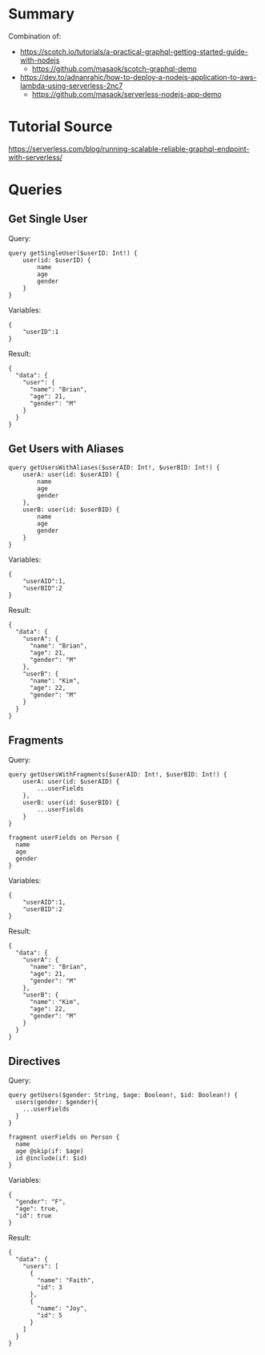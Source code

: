 # Summary

Combination of:

- https://scotch.io/tutorials/a-practical-graphql-getting-started-guide-with-nodejs
  - https://github.com/masaok/scotch-graphql-demo
- https://dev.to/adnanrahic/how-to-deploy-a-nodejs-application-to-aws-lambda-using-serverless-2nc7
  - https://github.com/masaok/serverless-nodejs-app-demo

# Tutorial Source

https://serverless.com/blog/running-scalable-reliable-graphql-endpoint-with-serverless/

# Queries

## Get Single User

Query:
```
query getSingleUser($userID: Int!) {
    user(id: $userID) {
        name
        age
        gender
    }
}
```
Variables:
```
{ 
    "userID":1
}
```
Result:
```
{
  "data": {
    "user": {
      "name": "Brian",
      "age": 21,
      "gender": "M"
    }
  }
}
```

## Get Users with Aliases
```
query getUsersWithAliases($userAID: Int!, $userBID: Int!) {
    userA: user(id: $userAID) {
        name
        age
        gender
    },
    userB: user(id: $userBID) {
        name
        age
        gender
    }
}
```
Variables:
```
{ 
    "userAID":1,
    "userBID":2
}
```
Result:
```
{
  "data": {
    "userA": {
      "name": "Brian",
      "age": 21,
      "gender": "M"
    },
    "userB": {
      "name": "Kim",
      "age": 22,
      "gender": "M"
    }
  }
}
```
## Fragments
Query:
```
query getUsersWithFragments($userAID: Int!, $userBID: Int!) {
    userA: user(id: $userAID) {
        ...userFields
    },
    userB: user(id: $userBID) {
        ...userFields
    }
}

fragment userFields on Person {
  name
  age
  gender
}
```
Variables:
```
{ 
    "userAID":1,
    "userBID":2
}
```
Result:
```
{
  "data": {
    "userA": {
      "name": "Brian",
      "age": 21,
      "gender": "M"
    },
    "userB": {
      "name": "Kim",
      "age": 22,
      "gender": "M"
    }
  }
}
```
## Directives
Query:
```
query getUsers($gender: String, $age: Boolean!, $id: Boolean!) {
  users(gender: $gender){
    ...userFields
  }
}

fragment userFields on Person {
  name
  age @skip(if: $age)
  id @include(if: $id)
}
```
Variables:
```
{
  "gender": "F",
  "age": true,
  "id": true
}
```
Result:
```
{
  "data": {
    "users": [
      {
        "name": "Faith",
        "id": 3
      },
      {
        "name": "Joy",
        "id": 5
      }
    ]
  }
}
```

